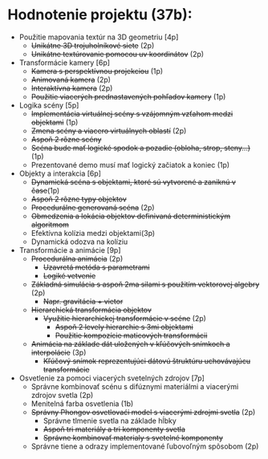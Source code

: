 # Hodnotenie projektu (37b):
- Použitie mapovania textúr na 3D geometriu [4p]
   - ~~Unikátne 3D trojuholníkové siete~~ (2p)
   - ~~Unikátne textúrovanie pomocou uv koordinátov~~ (2p)
- Transformácie kamery [6p]
    - ~~Kamera s perspektívnou projekciou~~ (1p)
    - ~~Animovaná kamera~~ (2p)
    - ~~Interaktívna kamera~~ (2p)
    - ~~Použitie viacerých prednastavených pohľadov kamery~~ (1p)
- Logika scény [5p]
    - ~~Implementácia virtuálnej scény s vzájomným vzťahom medzi objektami~~ (1p)
    - ~~Zmena scény a viacero virtuálnych oblastí~~ (2p)
    - ~~Aspoň 2 rôzne scény~~
    - ~~Scéna bude mať logické spodok a pozadie (obloha, strop, steny…)~~ (1p)
    - Prezentované demo musí mať logický začiatok a koniec (1p)
- Objekty a interakcia [6p]
    - ~~Dynamická scéna s objektami, ktoré sú vytvorené a zaniknú v čase~~(1p)
    - ~~Aspoň 2 rôzne typy objektov~~
    - ~~Procedurálne generovaná scéna~~ (2p)
    - ~~Obmedzenia a lokácia objektov definivaná deterministickým algoritmom~~
    - Efektívna kolízia medzi objektami(3p)
    - Dynamická odozva na kolíziu
- Transformácie a animácie [9p]
    - ~~Procedurálna animácia~~ (2p)
        - ~~Uzavretá metóda s parametrami~~
        - ~~Logiké vetvenie~~
    - ~~Základná simulácia s aspoň 2ma silami s použitím vektorovej algebry~~ (2p)
        -  ~~Napr. gravitácia + vietor~~
    - ~~Hierarchická transformácia objektov~~
        - ~~Využitie hierarchickej transformácie v scéne~~ (2p)
            - ~~Aspoň 2 levely hierarchie s 3mi objektami~~
            - ~~Použitie kompozície maticových transformácii~~
    - ~~Animácia na základe dát uložených v kľúčových snímkoch a interpolácie~~ (3p)
        - ~~Kľúčový snímok reprezentujúci dátovú štruktúru uchovávajúcu transformácie~~
- Osvetlenie za pomoci viacerých svetelných zdrojov [7p]
    - Správne kombinovať scénu s difúznymi materiálmi a viacerými zdrojov svetla (2p)
    - Menitelná farba osvetlenia (1b)
    - ~~Správny Phongov osvetlovaći model s viacerými zdrojmi svetla~~ (2p)
        - Správne tlmenie svetla na základe hĺbky
        - ~~Aspoň tri materiály a tri komponenty svetla~~
        - ~~Správne kombinovať materialy s svetelné komponenty~~
    - Správne tiene a odrazy implementované ľubovoľným spôsobom (2p)
